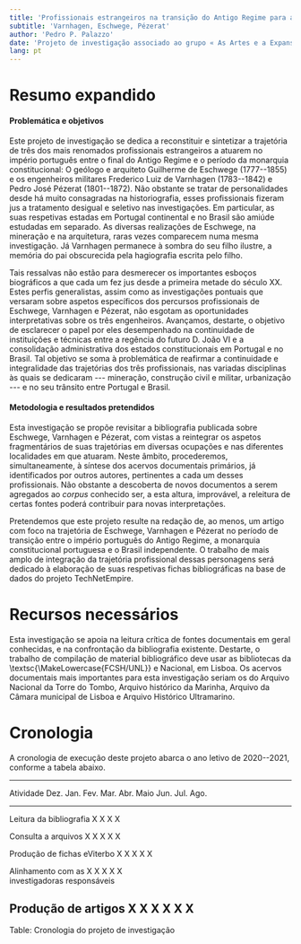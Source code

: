 ```yaml
---
title: 'Profissionais estrangeiros na transição do Antigo Regime para as monarquias constitucionais'
subtitle: 'Varnhagen, Eschwege, Pézerat'
author: 'Pedro P. Palazzo'
date: 'Projeto de investigação associado ao grupo « As Artes e a Expansão Portuguesa », CHAM--FCSH--UNL'
lang: pt
---
```


# Resumo expandido #

#### Problemática e objetivos ####

Este projeto de investigação se dedica a reconstituir e sintetizar a
trajetória de três dos mais renomados profissionais estrangeiros a
atuarem no império português entre o final do Antigo Regime e o período
da monarquia constitucional: O geólogo e arquiteto Guilherme de Eschwege
(1777--1855) e os engenheiros militares Frederico Luiz de Varnhagen
(1783--1842) e Pedro José Pézerat (1801--1872). Não obstante se tratar
de personalidades desde há muito consagradas na historiografia, esses
profissionais fizeram jus a tratamento desigual e seletivo nas
investigações. Em particular, as suas respetivas estadas em Portugal
continental e no Brasil são amiúde estudadas em separado. As diversas
realizações de Eschwege, na mineração e na arquitetura, raras vezes
comparecem numa mesma investigação. Já Varnhagen permanece à sombra do
seu filho ilustre, a memória do pai obscurecida pela hagiografia escrita
pelo filho.

Tais ressalvas não estão para desmerecer os importantes esboços
biográficos a que cada um fez jus desde a primeira metade do século XX.
Estes perfis generalistas, assim como as investigações pontuais que
versaram sobre aspetos específicos dos percursos profissionais de
Eschwege, Varnhagen e Pézerat, não esgotam as oportunidades
interpretativas sobre os três engenheiros. Avançamos, destarte, o
objetivo de esclarecer o papel por eles desempenhado na continuidade de
instituições e técnicas entre a regência do futuro D. João VI e a
consolidação administrativa dos estados constitucionais em Portugal e no
Brasil. Tal objetivo se soma à problemática de reafirmar a continuidade
e integralidade das trajetórias dos três profissionais, nas variadas
disciplinas às quais se dedicaram --- mineração, construção civil e
militar, urbanização --- e no seu trânsito entre Portugal e Brasil.

#### Metodologia e resultados pretendidos ####

Esta investigação se propõe revisitar a bibliografia publicada sobre
Eschwege, Varnhagen e Pézerat, com vistas a reintegrar os aspetos
fragmentários de suas trajetórias em diversas ocupações e nas diferentes
localidades em que atuaram. Neste âmbito, procederemos, simultaneamente,
à síntese dos acervos documentais primários, já identificados por outros
autores, pertinentes a cada um desses profissionais. Não obstante a
descoberta de novos documentos a serem agregados ao *corpus* conhecido
ser, a esta altura, improvável, a releitura de certas fontes poderá
contribuir para novas interpretações.

Pretendemos que este projeto resulte na redação de, ao menos, um artigo
com foco na trajetória de Eschwege, Varnhagen e Pézerat no período de
transição entre o império português do Antigo Regime, a monarquia
constitucional portuguesa e o Brasil independente. O trabalho de mais
amplo de integração da trajetória profissional dessas personagens será
dedicado à elaboração de suas respetivas fichas bibliográficas na base
de dados do projeto TechNetEmpire.

<!--
   -# Problemática e objetivos #
   -
   -# Estado da arte #
   -
   -# Enquadramento e justificação #
   -
   -# Grelha teórico-metodológica #
   -
   -# *Corpus* documental #
   -
   -# Cronologia #
   -
   -# Referências #
   -
   -## Fontes ##
   -
   -## Bibliografia crítica ##
   -
   -->

# Recursos necessários #

Esta investigação se apoia na leitura crítica de fontes documentais em
geral conhecidas, e na confrontação da bibliografia existente. Destarte,
o trabalho de compilação de material bibliográfico deve usar as
bibliotecas da \textsc{\MakeLowercase{FCSH/UNL}} e Nacional, em Lisboa.
Os acervos documentais mais importantes para esta investigação seriam os
do Arquivo Nacional da Torre do Tombo, Arquivo histórico da Marinha,
Arquivo da Câmara municipal de Lisboa e Arquivo Histórico Ultramarino.

# Cronologia #

A cronologia de execução deste projeto abarca o ano letivo de
2020--2021, conforme a tabela abaixo.

------------------------------------------------------------------------------------------
Atividade                    Dez.   Jan.   Fev.   Mar.   Abr.   Maio   Jun.   Jul.   Ago.  
--------------------------- ------ ------ ------ ------ ------ ------ ------ ------ ------ 
Leitura da bibliografia        X      X      X      X                                      

Consulta a arquivos                   X      X      X      X      X                        

Produção de fichas eViterbo                  X      X      X      X      X                 

Alinhamento com as                           X      X      X      X      X                 
investigadoras responsáveis

Produção de artigos                                 X      X      X      X      X      X   
------------------------------------------------------------------------------------------

Table: Cronologia do projeto de investigação

